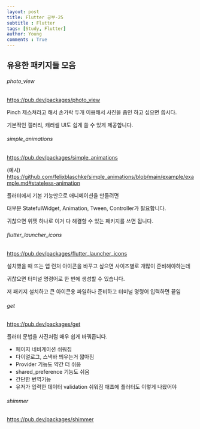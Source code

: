 ```yaml
---
layout: post
title: Flutter 공부-25
subtitle : Flutter
tags: [Study, Flutter]
author: Young
comments : True
---
```

## 유용한 패키지들 모음

###### photo_view

https://pub.dev/packages/photo_view

Pinch 제스쳐라고 해서 손가락 두개 이용해서 사진을 줌인 하고 싶으면 씁시다. 

기본적인 갤러리, 캐러셀 UI도 쉽게 쓸 수 있게 제공합니다.
 

###### simple_animations 

https://pub.dev/packages/simple_animations

(예시) https://github.com/felixblaschke/simple_animations/blob/main/example/example.md#stateless-animation

플러터에서 기본 기능만으로 애니메이션을 만들려면 

대부분 StatefulWidget, Animation, Tween, Controller가 필요합니다. 

귀찮으면 위젯 하나로 이거 다 해결할 수 있는 패키지를 쓰면 됩니다. 

 
###### flutter_launcher_icons

https://pub.dev/packages/flutter_launcher_icons

설치했을 때 뜨는 앱 런처 아이콘을 바꾸고 싶으면 사이즈별로 개많이 준비해야하는데

귀찮으면 터미널 명령어로 한 번에 생성할 수 있습니다. 

저 패키지 설치하고 큰 아이콘용 파일하나 준비하고 터미널 명령어 입력하면 끝임

###### get 
https://pub.dev/packages/get

플러터 문법을 사진처럼 매우 쉽게 바꿔줍니다. 
- 페이지 네비게이션 쉬워짐 
- 다이얼로그, 스낵바 띄우는거 짧아짐
- Provider 기능도 약간 더 쉬움 
- shared_preference 기능도 쉬움 
- 간단한 번역기능
- 유저가 입력한 데이터 validation 쉬워짐 
애초에 플러터도 이렇게 나왔어야


###### shimmer
https://pub.dev/packages/shimmer
